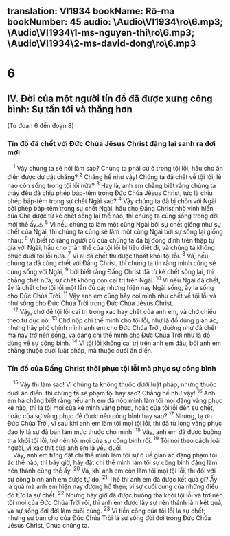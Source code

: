 translation: VI1934
bookName: Rô-ma 
bookNumber: 45
audio: \Audio\VI1934\ro\6.mp3; \Audio\VI1934\1-ms-nguyen-thi\ro\6.mp3; \Audio\VI1934\2-ms-david-dong\ro\6.mp3
-------

<div class="title"><h1>6</h1><h2>IV. Đời của một người tín đồ đã được xưng công bình: Sự tấn tới và thắng hơn</h2><p>(Từ đoạn 6 đến đoạn 8)</p><h3>Tín đồ đã chết với Đức Chúa Jêsus Christ đặng lại sanh ra đời mới</h3></div>
<span class="verse ro_6_1"> <sup>1</sup> Vậy chúng ta sẽ nói làm sao? Chúng ta phải cứ ở trong tội lỗi, hầu cho ân điển được dư dật chăng? </span>
<span class="verse ro_6_2"><sup>2</sup> Chẳng hề như vậy! Chúng ta đã chết về tội lỗi, lẽ nào còn sống trong tội lỗi nữa? </span>
<span class="verse ro_6_3"><sup>3</sup> Hay là, anh em chẳng biết rằng chúng ta thảy đều đã chịu phép báp-têm trong Đức Chúa Jêsus Christ, tức là chịu phép báp-têm trong sự chết Ngài sao? </span>
<span class="verse ro_6_4"><sup>4</sup> Vậy chúng ta đã bị chôn với Ngài bởi phép báp-têm trong sự chết Ngài, hầu cho Đấng Christ nhờ vinh hiển của Cha được từ kẻ chết sống lại thể nào, thì chúng ta cũng sống trong đời mới thể ấy.<a data-toggle="tooltip" data-placement="bottom" title="Co 2:12">⚓</a></span>
<span class="verse ro_6_5"><sup>5</sup> Vì nếu chúng ta làm một cùng Ngài bởi sự chết giống như sự chết của Ngài, thì chúng ta cũng sẽ làm một cùng Ngài bởi sự sống lại giống nhau: </span>
<span class="verse ro_6_6"><sup>6</sup> Vì biết rõ rằng người cũ của chúng ta đã bị đóng đinh trên thập tự giá với Ngài, hầu cho thân thể của tội lỗi bị tiêu diệt đi, và chúng ta không phục dưới tội lỗi nữa. </span>
<span class="verse ro_6_7"><sup>7</sup> Vì ai đã chết thì được thoát khỏi tội lỗi. </span>
<span class="verse ro_6_8"><sup>8</sup> Vả, nếu chúng ta đã cùng chết với Đấng Christ, thì chúng ta tin rằng mình cũng sẽ cùng sống với Ngài, </span>
<span class="verse ro_6_9"><sup>9</sup> bởi biết rằng Đấng Christ đã từ kẻ chết sống lại, thì chẳng chết nữa; sự chết không còn cai trị trên Ngài. </span>
<span class="verse ro_6_10"><sup>10</sup> Vì nếu Ngài đã chết, ấy là chết cho tội lỗi một lần đủ cả; nhưng hiện nay Ngài sống, ấy là sống cho Đức Chúa Trời. </span>
<span class="verse ro_6_11"><sup>11</sup> Vậy anh em cũng hãy coi mình như chết về tội lỗi và như sống cho Đức Chúa Trời trong Đức Chúa Jêsus Christ. <br/></span>
<span class="verse ro_6_12"> <sup>12</sup> Vậy, chớ để tội lỗi cai trị trong xác hay chết của anh em, và chớ chiều theo tư dục nó. </span>
<span class="verse ro_6_13"><sup>13</sup> Chớ nộp chi thể mình cho tội lỗi, như là đồ dùng gian ác, nhưng hãy phó chính mình anh em cho Đức Chúa Trời, dường như đã chết mà nay trở nên sống, và dâng chi thể mình cho Đức Chúa Trời như là đồ dùng về sự công bình. </span>
<span class="verse ro_6_14"><sup>14</sup> Vì tội lỗi không cai trị trên anh em đâu; bởi anh em chẳng thuộc dưới luật pháp, mà thuộc dưới ân điển. <br/></span>
<div class="title"><h3>Tín đồ của Đấng Christ thôi phục tội lỗi mà phục sự công bình</h3></div>
<span class="verse ro_6_15"> <sup>15</sup> Vậy thì làm sao! Vì chúng ta không thuộc dưới luật pháp, nhưng thuộc dưới ân điển, thì chúng ta sẽ phạm tội hay sao? Chẳng hề như vậy! </span>
<span class="verse ro_6_16"><sup>16</sup> Anh em há chẳng biết rằng nếu anh em đã nộp mình làm tôi mọi đặng vâng phục kẻ nào, thì là tôi mọi của kẻ mình vâng phục, hoặc của tội lỗi đến sự chết, hoặc của sự vâng phục để được nên công bình hay sao? </span>
<span class="verse ro_6_17"><sup>17</sup> Nhưng, tạ ơn Đức Chúa Trời, vì sau khi anh em làm tôi mọi tội lỗi, thì đã từ lòng vâng phục đạo lý là sự đã ban làm mực thước cho mình! </span>
<span class="verse ro_6_18"><sup>18</sup> Vậy, anh em đã được buông tha khỏi tội lỗi, trở nên tôi mọi của sự công bình rồi. </span>
<span class="verse ro_6_19"><sup>19</sup> Tôi nói theo cách loài người, vì xác thịt của anh em là yếu đuối. <br/> Vậy, anh em từng đặt chi thể mình làm tôi sự ô uế gian ác đặng phạm tội ác thể nào, thì bây giờ, hãy đặt chi thể mình làm tôi sự công bình đặng làm nên thánh cũng thể ấy. </span>
<span class="verse ro_6_20"><sup>20</sup> Vả, khi anh em còn làm tôi mọi tội lỗi, thì đối với sự công bình anh em được tự do. </span>
<span class="verse ro_6_21"><sup>21</sup> Thế thì anh em đã được kết quả gì? Ấy là quả mà anh em hiện nay đương hổ thẹn; vì sự cuối cùng của những điều đó tức là sự chết. </span>
<span class="verse ro_6_22"><sup>22</sup> Nhưng bây giờ đã được buông tha khỏi tội lỗi và trở nên tôi mọi của Đức Chúa Trời rồi, thì anh em được lấy sự nên thánh làm kết quả, và sự sống đời đời làm cuối cùng. </span>
<span class="verse ro_6_23"><sup>23</sup> Vì tiền công của tội lỗi là sự chết; nhưng sự ban cho của Đức Chúa Trời là sự sống đời đời trong Đức Chúa Jêsus Christ, Chúa chúng ta. <br/></span>
